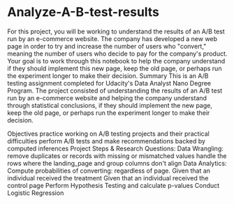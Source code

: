 # Analyze-A-B-test-results
For this project, you will be working to understand the results of an A/B test run by an e-commerce website. The company has developed a new web page in order to try and increase the number of users who "convert," meaning the number of users who decide to pay for the company's product. Your goal is to work through this notebook to help the company understand if they should implement this new page, keep the old page, or perhaps run the experiment longer to make their decision.
Summary
This is an A/B testing assignment completed for Udacity's Data Analyst Nano Degree Program. The project consisted of understanding the results of an A/B test run by an e-commerce website and helping the company understand through statistical conclusions, if they should implement the new page, keep the old page, or perhaps run the experiment longer to make their decision.

Objectives
practice working on A/B testing projects and their practical difficulties
perform A/B tests and make recommendations backed by computed inferences
Project Steps & Research Questions:
Data Wrangling:
remove duplicates or records with missing or mismatched values
handle the rows where the landing_page and group columns don't align
Data Analytics:
Compute probabilities of converting:
regardless of page.
Given that an individual received the treatment
Given that an individual received the control page
Perform Hypothesis Testing and calculate p-values
Conduct Logistic Regression
